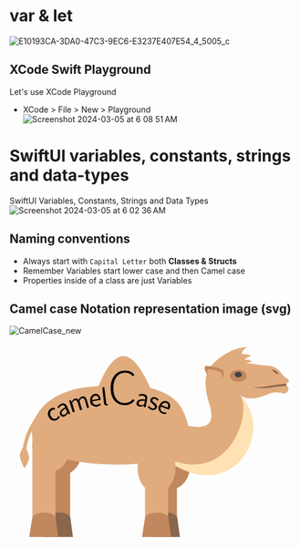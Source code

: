 # var & let
![E10193CA-3DA0-47C3-9EC6-E3237E407E54_4_5005_c](https://github.com/user-attachments/assets/4a90d651-a0db-4cc2-8f08-328da9939376)<br>
## XCode Swift Playground
Let's use XCode Playground<br>
* XCode > File > New > Playground
![Screenshot 2024-03-05 at 6 08 51 AM](https://github.com/danielurra/swift-ui-variables-constants-strings-data-types/assets/51704179/412385c6-6854-4401-946b-d1d40977e7cf)<br>
# SwiftUI variables, constants, strings and data-types
SwiftUI Variables, Constants, Strings and Data Types
![Screenshot 2024-03-05 at 6 02 36 AM](https://github.com/danielurra/swift-ui-variables-constants-strings-data-types/assets/51704179/aa22dcb5-a17b-4a5d-a152-5c33ecdca5b0)<br>
## Naming conventions
 * Always start with `Capital Letter` both **Classes & Structs**
 * Remember Variables start lower case and then Camel case
 * Properties inside of a class are just Variables
## Camel case Notation representation image (svg)
![CamelCase_new](https://github.com/danielurra/swift-ui-variables-constants-strings-data-types/assets/51704179/1b26adbc-8225-42c1-801d-0befdbda9589)<svg id="f043da89-afb5-4746-89c4-03899f97c110" data-name="Layer 1" xmlns="http://www.w3.org/2000/svg" viewBox="0 0 72.25 52.72"><ellipse cx="13.44" cy="28.82" rx="4.8" ry="6.2" style="fill:#c1875d"/><ellipse cx="40.67" cy="32.52" rx="4.8" ry="6.2" style="fill:#c1875d"/><path d="M15.24,22.42v23.2c0,2.8-1.3,3.1-2.9,3.1s-2.9-.2-2.9-3.1V22.42h5.8" style="fill:#c1875d"/><path d="M8.64,50.72h7.3l-.7-5.1a3.71,3.71,0,0,0-2.9-1,3.7,3.7,0,0,0-2.9,1l-.8,5.1" style="fill:#89664c"/><path d="M42.1,22.42v23.2c0,2.8-1.3,3.1-2.9,3.1s-2.9-.2-2.9-3.1V22.42h5.8" style="fill:#c1875d"/><path d="M35.55,50.72h7.3l-.7-5.1a3.71,3.71,0,0,0-2.9-1,3.7,3.7,0,0,0-2.9,1l-.8,5.1" style="fill:#89664c"/><path d="M11.54,22.42v23.2c0,2.8-1.3,3.1-2.9,3.1s-2.9-.2-2.9-3.1V22.42Z" style="fill:#e0ac7e"/><path d="M4.94,50.72h7.3l-.7-5.1a3.71,3.71,0,0,0-2.9-1c-2.2,0-2.9,1-2.9,1l-.8,5.1" style="fill:#c1875d"/><path d="M4.14,30.32c-.2-4.8,3.4-9.5,3.4-9.6l-.7-.5c-.2.2-3.8,5-3.6,10.1h.9" style="fill:#e0ac7e"/><path d="M3.74,27.62a8.51,8.51,0,0,1,1.2,3.2,6.79,6.79,0,0,1-1.2,2.6,8.64,8.64,0,0,1-1.2-3.2,6.58,6.58,0,0,1,1.2-2.6" style="fill:#e0ac7e"/><path d="M5.64,24.62c-.5,5.8,12,7.9,21.5,7.9,12.3,0,18.71-4.22,18-8.91-1.45-7.13-4.52-8.57-8.45-10-5.9-2-10.65-1.22-16.85-.62-7.8.7-14.2,5.2-14.2,11.6" style="fill:#e0ac7e"/><path d="M21.57,15.19C21.68,20.58,25,25,29,24.91s7.14-4.52,7-10c0-.31-3.47-9.82-7.44-9.73s-7,9.72-7,10.06" style="fill:#e0ac7e"/><path d="M39.87,22.42v23.2c0,2.8-1.3,3.1-2.9,3.1s-2.9-.2-2.9-3.1V22.42h5.8" style="fill:#e0ac7e"/><path d="M33.32,50.72h7.3l-.7-5.1a3.71,3.71,0,0,0-2.9-1c-2.2,0-2.9,1-2.9,1l-.8,5.1" style="fill:#c1875d"/><path d="M64.83,14.88C59.93,17,58,15,58,15c9.3,10.8-3.59,30.14-21.69,13.84-21.6-19.4-2.5-8.1.6-8.1s16.5,6.9,13.39-3.24c-4.65-15.1,8-10.2,14.4-9.9,3.4.2,3.4,2.3,5,3.2.9.6.5,1.2-.1,1.3v.4a1.14,1.14,0,0,1-.8,2.1,5.29,5.29,0,0,0-4,.3" style="fill:#e0ac7e"/><path d="M58,15c9.6,10-3.15,29.37-20.09,15.14C55.43,39.24,61.13,19.08,58,15" style="fill:#ffe2b3"/><ellipse cx="36.97" cy="33.42" rx="4.8" ry="6.2" style="fill:#e0ac7e"/><ellipse cx="10.44" cy="28.02" rx="4.8" ry="6.2" style="fill:#e0ac7e"/><path d="M49.43,9.48c1.4-2.9,6.5-6.7,10.4-6.5,0,0-1.4.6-1.4,1.7,0,0,1.8,0,2.3.5-1.4.4-1.6,1-1.6,1a2.32,2.32,0,0,1,2,.5c-1.4,0-1.4.3-3.2,1.4s-8.5,1.4-8.5,1.4" style="fill:#e0ac7e"/><path d="M67.63,9.68c-.1.1-.5,0-.9-.3s-.7-.6-.6-.7.5,0,.9.3.7.6.6.7" style="fill:#89664c"/><ellipse cx="57.53" cy="10.18" rx="2.1" ry="1.5" style="fill:#c1875d"/><ellipse cx="57.53" cy="9.88" rx="0.9" ry="0.7" style="fill:#3e4347"/><path d="M53.73,8.78c-.3-.4-2.8-1-4.1-1.1s-.2,3,2.1,3.4a1.66,1.66,0,0,0,2-2.3" style="fill:#c1875d"/><path d="M53.33,9.48c-.2-.4-2.2-.9-3.2-.9s-.1,2.5,1.6,2.9a1.45,1.45,0,0,0,1.69-1.15,1.54,1.54,0,0,0-.09-.85" style="fill:#e0ac7e"/><path d="M69.63,12.18c-2.6,0-6.5,1.3-8.5.7,2.5,1,5.9-.2,8.5-.2v-.5" style="fill:#89664c"/><path d="M9.89,20.56a1.51,1.51,0,0,1,.4-2.1.57.57,0,0,0,.13-.08,1.39,1.39,0,0,1,1-.11l-.07.44a.9.9,0,0,0-.68.08,1.07,1.07,0,0,0-.31,1.48l0,0c.34.63.92.9,1.41.59a1.1,1.1,0,0,0,.5-.62l.37.2a1.58,1.58,0,0,1-.7.83,1.47,1.47,0,0,1-2-.56Z"/><path d="M12.69,19.92c-.27-.62.13-1.17,1.29-1.83-.15-.36-.43-.66-.9-.47a1.75,1.75,0,0,0-.72.68L12,18.05a2.34,2.34,0,0,1,1-.86c.7-.29,1.2,0,1.5.75l.76,1.76-.41.18-.18-.33h0a1.7,1.7,0,0,1-.78.81A.85.85,0,0,1,12.73,20,.3.3,0,0,1,12.69,19.92Zm1.77-.72-.34-.78c-.94.52-1.13.9-1,1.26a.47.47,0,0,0,.62.28.2.2,0,0,0,.08,0A1.2,1.2,0,0,0,14.46,19.2Z"/><path d="M15,16.42l.41-.13.18.43h0a1.36,1.36,0,0,1,.78-.78.81.81,0,0,1,1,.32,1.42,1.42,0,0,1,.8-.86c.62-.18,1,.13,1.26.86L20,18.15l-.51.15L19,16.47c-.17-.56-.41-.74-.79-.63s-.43.3-.61.68l.64,2.17-.51.15L17.16,17c-.16-.55-.41-.74-.79-.63s-.43.29-.61.68l.64,2.16-.51.15Z"/><path d="M20.3,16.58a1.53,1.53,0,0,1,1.1-1.86c.8-.1,1.32.35,1.48,1.22a1.53,1.53,0,0,1,0,.3l-2.07.36a1,1,0,0,0,1.1.89l.11,0a1.37,1.37,0,0,0,.72-.38l.24.31a1.75,1.75,0,0,1-1,.49,1.49,1.49,0,0,1-1.74-1.18C20.31,16.66,20.31,16.62,20.3,16.58ZM22.42,16c-.07-.62-.45-.9-.93-.82a1,1,0,0,0-.71,1.09Z"/><path d="M23.73,17l-.4-3.91.51-.06.46,4c0,.16.1.21.18.2h.11l.12.39a1.15,1.15,0,0,1-.31,0C24,17.67,23.77,17.43,23.73,17Z"/><path d="M25.43,13.1c.08-2.68,1.6-4.31,3.74-4.24a2.89,2.89,0,0,1,2.22,1.05l-.37.4a2.41,2.41,0,0,0-1.82-.92c-1.83-.06-3,1.36-3.08,3.7s1,3.91,2.8,3.93a2.71,2.71,0,0,0,2.16-1l.35.39a3.11,3.11,0,0,1-2.56,1.13C26.74,17.5,25.34,15.79,25.43,13.1Z"/><path d="M32,16.9c.13-.66.77-.89,2.1-.77.08-.4,0-.81-.49-.95a1.8,1.8,0,0,0-1,.11l-.12-.39a2.25,2.25,0,0,1,1.28-.15c.74.14,1,.7.81,1.46l-.36,1.88L33.76,18l0-.32h0a1.71,1.71,0,0,1-1.1.24.85.85,0,0,1-.76-.93A.3.3,0,0,1,32,16.9Zm1.87.41.16-.84c-1-.09-1.45.11-1.52.49a.48.48,0,0,0,.35.58h.09a1.26,1.26,0,0,0,.92-.21Z"/><path d="M34.72,18l.35-.26a1.35,1.35,0,0,0,.77.62.56.56,0,0,0,.73-.29c.07-.21-.23-.55-.52-.77s-.78-.62-.64-1.13a.94.94,0,0,1,1.2-.58l.09,0a1.61,1.61,0,0,1,.82.61l-.33.25a1.13,1.13,0,0,0-.61-.46.49.49,0,0,0-.67.26c-.07.19.2.49.51.71s.81.61.64,1.18a1,1,0,0,1-1.28.59l-.07,0A1.86,1.86,0,0,1,34.72,18Z"/><path d="M37.69,17.6a1.51,1.51,0,0,1,1.88-1h0a1.21,1.21,0,0,1,.62,1.82,1.15,1.15,0,0,1-.14.27l-2-.78a1,1,0,0,0,.44,1.35l.13.05a1.48,1.48,0,0,0,.81.05l0,.39a1.83,1.83,0,0,1-1-.08,1.48,1.48,0,0,1-.89-1.91A.58.58,0,0,1,37.69,17.6Zm2.08.56c.24-.58.1-1-.35-1.17a1,1,0,0,0-1.19.57Z"/></svg><br>


